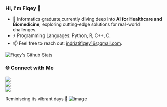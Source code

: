 ### Hi, I'm Fiqey 👋

- 🔭 Informatics graduate,currently diving deep into **AI for Healthcare and Biomedicine**, exploring cutting-edge solutions for real-world challenges.
- ⚡ Programming Languages: Python, R, C++, C.
- 📫 Feel free to reach out: indriatifiqey16@gmail.com.

<!--
**finesaaa/finesaaa** is a ✨ _special_ ✨ repository because its `README.md` (this file) appears on your GitHub profile.

Here are some ideas to get you started:

- 🔭 I’m currently working on ...
- 🌱 I’m currently learning ...
- 👯 I’m looking to collaborate on ...
- 🤔 I’m looking for help with ...
- 💬 Ask me about ...
- 📫 How to reach me: ...
- 😄 Pronouns: ...
- ⚡ Fun fact: ...

![Top Langs](https://github-readme-stats.vercel.app/api/top-langs/?username=finesaaa&theme=tokyonight&show_icons=true&layout=compact)
-->

![Fiqey's Github Stats](https://github-readme-stats.vercel.app/api?username=finesaaa&theme=tokyonight&show_icons=true)

### 🌐 **Connect with Me**  
<a href="https://www.linkedin.com/in/fiqey-indriati/"><img src="https://img.shields.io/badge/-LinkedIn-0077B5?style=flat&logo=Linkedin&logoColor=white"/></a>  
<a href="https://www.instagram.com/fiqey08/"><img src="https://img.shields.io/badge/-Instagram-E4405F?style=flat&logo=Instagram&logoColor=white"/></a>  
<a href="https://fiqey.medium.com/"><img src="https://img.shields.io/badge/-Medium-000000?style=flat&logo=Medium&logoColor=white"/></a>

Reminiscing its vibrant days 🤖
![image](https://github.com/finesaaa/finesaaa/assets/57583780/dfb60d13-ae9a-4f44-9ed4-67a91316ca62)
